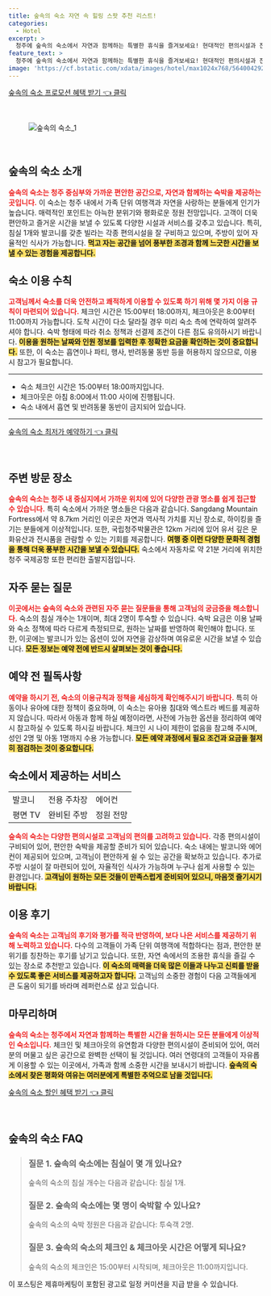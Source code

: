 ```yaml
---
title: 숲속의 숙소 자연 속 힐링 스팟 추천 리스트!
categories:
  - Hotel
excerpt: >
  청주에 숲속의 숙소에서 자연과 함께하는 특별한 휴식을 즐겨보세요! 현대적인 편의시설과 잔잔한 정원 전망이 어우러진 이곳은 완벽한 힐링 공간입니다. 지금 예약하고 특별한 경험을 만들어보세요!
feature_text: >
  청주에 숲속의 숙소에서 자연과 함께하는 특별한 휴식을 즐겨보세요! 현대적인 편의시설과 잔잔한 정원 전망이 어우러진 이곳은 완벽한 힐링 공간입니다. 지금 예약하고 특별한 경험을 만들어보세요!
image: 'https://cf.bstatic.com/xdata/images/hotel/max1024x768/564004292.jpg?k=06730b5aee520fe6d83c710aaa09e3735fe054fbd6bee9ef0bce6ae8a97cc725&o=&hp=1'
---
```


<p><a class="modoo-button" href="https://tinyurl.com/2dntkza3" rel="nofollow noopener">숲속의 숙소 프로모션 혜택 받기 👈 클릭</a></p><br/>
<figure class="image"><img alt="숲속의 숙소_1" src="https://cf.bstatic.com/xdata/images/hotel/max1024x768/564004292.jpg?k=06730b5aee520fe6d83c710aaa09e3735fe054fbd6bee9ef0bce6ae8a97cc725&amp;o=&amp;hp=1"/></figure><br/>

<h2 id="숙소_소개">숲속의 숙소 소개</h2>
<p><b><span style="color: #ee2323;">숲속의 숙소는 청주 중심부와 가까운 편안한 공간으로, 자연과 함께하는 숙박을 제공하는 곳입니다.</span></b> 이 숙소는 청주 내에서 가족 단위 여행객과 자연을 사랑하는 분들에게 인기가 높습니다. 매력적인 포인트는 아늑한 분위기와 평화로운 정원 전망입니다. 고객이 더욱 편안하고 즐거운 시간을 보낼 수 있도록 다양한 시설과 서비스를 갖추고 있습니다. 특히, 침실 1개와 발코니를 갖춘 빌라는 각종 편의시설을 잘 구비하고 있으며, 주방이 있어 자율적인 식사가 가능합니다. <b><span style="background-color: #ffe066;">먹고 자는 공간을 넘어 풍부한 조경과 함께 느긋한 시간을 보낼 수 있는 경험을 제공합니다.</span></b></p>
<h2 id="이용_수칙">숙소 이용 수칙</h2>
<p><b><span style="color: #ee2323;">고객님께서 숙소를 더욱 안전하고 쾌적하게 이용할 수 있도록 하기 위해 몇 가지 이용 규칙이 마련되어 있습니다.</span></b> 체크인 시간은 15:00부터 18:00까지, 체크아웃은 8:00부터 11:00까지 가능합니다. 도착 시간이 다소 달라질 경우 미리 숙소 측에 연락하여 알려주셔야 합니다. 숙박 형태에 따라 취소 정책과 선결제 조건이 다른 점도 유의하시기 바랍니다. <b><span style="background-color: #ffe066;">이용을 원하는 날짜와 인원 정보를 입력한 후 정확한 요금을 확인하는 것이 중요합니다.</span></b> 또한, 이 숙소는 흡연이나 파티, 행사, 반려동물 동반 등을 허용하지 않으므로, 이용 시 참고가 필요합니다.</p>
<hr/>
<ul>
<li>숙소 체크인 시간은 15:00부터 18:00까지입니다.</li>
<li>체크아웃은 아침 8:00에서 11:00 사이에 진행됩니다.</li>
<li>숙소 내에서 흡연 및 반려동물 동반이 금지되어 있습니다.</li>
</ul>
<hr/>
<p><a class="modoo-button" href="https://tinyurl.com/2dntkza3" rel="nofollow noopener">숲속의 숙소 최저가 예약하기 👈 클릭</a></p><br/>
<h2 id="주변_방문_장소">주변 방문 장소</h2>
<p><b><span style="color: #ee2323;">숲속의 숙소는 청주 내 중심지에서 가까운 위치에 있어 다양한 관광 명소를 쉽게 접근할 수 있습니다.</span></b> 특히 숙소에서 가까운 명소들은 다음과 같습니다. Sangdang Mountain Fortress에서 약 8.7km 거리인 이곳은 자연과 역사적 가치를 지닌 장소로, 하이킹을 즐기는 분들에게 이상적입니다. 또한, 국립청주박물관은 12km 거리에 있어 유서 깊은 문화유산과 전시품을 관람할 수 있는 기회를 제공합니다. <b><span style="background-color: #ffe066;">여행 중 이런 다양한 문화적 경험을 통해 더욱 풍부한 시간을 보낼 수 있습니다.</span></b> 숙소에서 자동차로 약 21분 거리에 위치한 청주 국제공항 또한 편리한 출발지점입니다.</p>
<h2 id="자주_묻는_질문">자주 묻는 질문</h2>
<p><b><span style="color: #ee2323;">이곳에서는 숲속의 숙소와 관련된 자주 묻는 질문들을 통해 고객님의 궁금증을 해소합니다.</span></b> 숙소의 침실 개수는 1개이며, 최대 2명이 투숙할 수 있습니다. 숙박 요금은 이용 날짜와 숙소 정책에 따라 다르게 측정되므로, 원하는 날짜를 반영하여 확인해야 합니다. 또한, 이곳에는 발코니가 있는 옵션이 있어 자연을 감상하며 여유로운 시간을 보낼 수 있습니다. <b><span style="background-color: #ffe066;">모든 정보는 예약 전에 반드시 살펴보는 것이 좋습니다.</span></b></p>
<h2 id="예약_전_필독사항">예약 전 필독사항</h2>
<p><b><span style="color: #ee2323;">예약을 하시기 전, 숙소의 이용규칙과 정책을 세심하게 확인해주시기 바랍니다.</span></b> 특히 아동이나 유아에 대한 정책이 중요하며, 이 숙소는 유아용 침대와 엑스트라 베드를 제공하지 않습니다. 따라서 아동과 함께 하실 예정이라면, 사전에 가능한 옵션을 정리하여 예약 시 참고하실 수 있도록 하시길 바랍니다. 체크인 시 나이 제한이 없음을 참고해 주시며, 성인 2명 및 아동 1명까지 수용 가능합니다. <b><span style="background-color: #ffe066;">모든 예약 과정에서 필요 조건과 요금을 철저히 점검하는 것이 중요합니다.</span></b></p>
<h2 id="숙소_제공_서비스">숙소에서 제공하는 서비스</h2>
<table>
<tr>
<td>발코니</td>
<td>전용 주차장</td>
<td>에어컨</td>
</tr>
<tr>
<td>평면 TV</td>
<td>완비된 주방</td>
<td>정원 전망</td>
</tr>
</table>
<p><b><span style="color: #ee2323;">숲속의 숙소는 다양한 편의시설로 고객님의 편의를 고려하고 있습니다.</span></b> 각종 편의시설이 구비되어 있어, 편안한 숙박을 제공할 준비가 되어 있습니다. 숙소 내에는 발코니와 에어컨이 제공되어 있으며, 고객님이 편안하게 쉴 수 있는 공간을 확보하고 있습니다. 추가로 주방 시설이 잘 마련되어 있어, 자율적인 식사가 가능하며 누구나 쉽게 사용할 수 있는 환경입니다. <b><span style="background-color: #ffe066;">고객님이 원하는 모든 것들이 만족스럽게 준비되어 있으니, 마음껏 즐기시기 바랍니다.</span></b></p>
<h2 id="이용_후기">이용 후기</h2>
<p><b><span style="color: #ee2323;">숲속의 숙소는 고객님의 후기와 평가를 적극 반영하여, 보다 나은 서비스를 제공하기 위해 노력하고 있습니다.</span></b> 다수의 고객들이 가족 단위 여행객에 적합하다는 점과, 편안한 분위기를 칭찬하는 후기를 남기고 있습니다. 또한, 자연 속에서의 조용한 휴식을 즐길 수 있는 장소로 추천받고 있습니다. <b><span style="background-color: #ffe066;">이 숙소의 매력을 더욱 많은 이들과 나누고 신뢰를 받을 수 있도록 좋은 서비스를 제공하고자 합니다.</span></b> 고객님의 소중한 경험이 다음 고객들에게 큰 도움이 되기를 바라며 레퍼런스로 삼고 있습니다.</p>
<h2 id="마무리">마무리하며</h2>
<p><b><span style="color: #ee2323;">숲속의 숙소는 청주에서 자연과 함께하는 특별한 시간을 원하시는 모든 분들에게 이상적인 숙소입니다.</span></b> 체크인 및 체크아웃의 유연함과 다양한 편의시설이 준비되어 있어, 여러분의 머물고 싶은 공간으로 완벽한 선택이 될 것입니다. 여러 연령대의 고객들이 자유롭게 이용할 수 있는 이곳에서, 가족과 함께 소중한 시간을 보내시기 바랍니다. <b><span style="background-color: #ffe066;">숲속의 숙소에서 찾은 평화와 여유는 여러분에게 특별한 추억으로 남을 것입니다.</span></b></p>

<p><a class="modoo-button" href="https://tinyurl.com/2dntkza3" rel="nofollow noopener">숲속의 숙소 할인 혜택 받기 👈 클릭</a></p><br>
<h2 id="숲속의 숙소_FAQ">숲속의 숙소 FAQ</h2>
<div itemscope="" itemtype="https://schema.org/FAQPage"> 
<blockquote> 
<div itemscope="" itemprop="mainEntity" itemtype="https://schema.org/Question"> 
<h3 id="질문_1" itemprop="name">질문 1. 숲속의 숙소에는 침실이 몇 개 있나요?</h3> 
<div itemscope="" itemprop="acceptedAnswer" itemtype="https://schema.org/Answer"> 
<span itemprop="text"> 
<p>숲속의 숙소의 침실 개수는 다음과 같습니다: 침실 1개.</p> 
</span> 
</div> 
</div> 

<div itemscope="" itemprop="mainEntity" itemtype="https://schema.org/Question"> 
<h3 id="질문_2" itemprop="name">질문 2. 숲속의 숙소에는 몇 명이 숙박할 수 있나요?</h3> 
<div itemscope="" itemprop="acceptedAnswer" itemtype="https://schema.org/Answer"> 
<span itemprop="text"> 
<p>숲속의 숙소의 숙박 정원은 다음과 같습니다: 투숙객 2명.</p> 
</span> 
</div> 
</div> 

<div itemscope="" itemprop="mainEntity" itemtype="https://schema.org/Question"> 
<h3 id="질문_3" itemprop="name">질문 3. 숲속의 숙소의 체크인 & 체크아웃 시간은 어떻게 되나요?</h3> 
<div itemscope="" itemprop="acceptedAnswer" itemtype="https://schema.org/Answer"> 
<span itemprop="text"> 
<p>숲속의 숙소의 체크인은 15:00부터 시작되며, 체크아웃은 11:00까지입니다.</p> 
</span> 
</div> 
</div> 
</blockquote> 
</div><p>이 포스팅은 제휴마케팅이 포함된 광고로 일정 커미션을 지급 받을 수 있습니다.</p>

